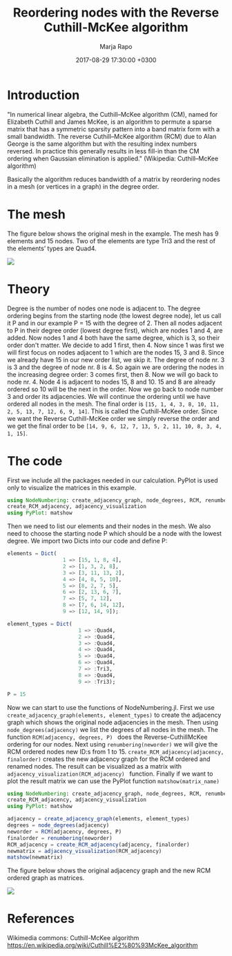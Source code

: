﻿---
layout: example
title: Reordering nodes with the Reverse Cuthill-McKee algorithm
author: Marja Rapo
date: 2017-08-29 17:30:00 +0300
categories: RCM juliafem-0.3.3
---


# Introduction

"In numerical linear algebra, the Cuthill–McKee algorithm (CM), named for Elizabeth 
Cuthill and James McKee, is an algorithm to permute a sparse matrix that has 
a symmetric sparsity pattern into a band matrix form with a small bandwidth. The 
reverse Cuthill–McKee algorithm (RCM) due to Alan George is the same algorithm but 
with the resulting index numbers reversed. In practice this generally results 
in less fill-in than the CM ordering when Gaussian elimination is applied." 
(Wikipedia: Cuthill–McKee algorithm)

Basically the algorithm reduces bandwidth of a matrix by reordering nodes in a mesh 
(or vertices in a graph) in the degree order. 


# The mesh

The figure below shows the original mesh in the example. The mesh has 9 elements 
and 15 nodes. Two of the elements are type Tri3 and the rest of the elements’ types 
are Quad4.

<img src="{{ site.url }}/assets/2017-08-29-reordering-nodes-with-the-RCM-algorithm/mesh.png">


# Theory

Degree is the number of nodes one node is adjacent to. The degree ordering 
begins from the starting node (the lowest degree node), let us call it P and in our 
example P = 15 with the degree of 2. Then all nodes adjacent to P in their degree 
order (lowest degree first), which are nodes 1 and 4, are added. Now nodes 1 and 4 
both have the same degree, which is 3, so their order don't matter. We decide to add 
1 first, then 4. Now since 1 was first we will first focus on nodes adjacent to 1 
which are the nodes 15, 3 and 8. Since we already have 15 in our new order list, we 
skip it. The degree of node nr. 3 is 3 and the degree of node nr. 8 is 4. So again 
we are ordering the nodes in the increasing degree order: 3 comes first, then 8. Now 
we will go back to node nr. 4. Node 4 is adjacent to nodes 15, 8 and 10. 15 and 8 
are already ordered so 10 will be the next in the order. Now we go back to node 
number 3 and order its adjacencies. We will continue the ordering until we have 
ordered all nodes in the mesh. The final order is
 `[15, 1, 4, 3, 8, 10, 11, 2, 5, 13, 7, 12, 6, 9, 14]`. 
This is called the Cuthill-McKee order. Since we want the Reverse Cuthill-McKee order 
we simply reverse the order and we get the final order to be 
`[14, 9, 6, 12, 7, 13, 5, 2, 11, 10, 8, 3, 4, 1, 15]`.


# The code

First we include all the packages needed in our calculation. PyPlot is used only to 
visualize the matrices in this example.

```Julia
using NodeNumbering: create_adjacency_graph, node_degrees, RCM, renumbering, 
create_RCM_adjacency, adjacency_visualization
using PyPlot: matshow
```

Then we need to list our elements and their nodes in the mesh. We also need to choose 
the starting node P which should be a node with the lowest degree. We import two Dicts 
into our code and define P:

```julia
elements = Dict(
                  1 => [15, 1, 8, 4],
                  2 => [1, 3, 2, 8],
                  3 => [3, 11, 13, 2],
                  4 => [4, 8, 5, 10],
                  5 => [8, 2, 7, 5],
                  6 => [2, 13, 6, 7],
                  7 => [5, 7, 12],
                  8 => [7, 6, 14, 12],
                  9 => [12, 14, 9]);

element_types = Dict(
                       1 => :Quad4,
                       2 => :Quad4,
                       3 => :Quad4,
                       4 => :Quad4,
                       5 => :Quad4,
                       6 => :Quad4,
                       7 => :Tri3,
                       8 => :Quad4,
                       9 => :Tri3);

P = 15
```

Now we can start to use the functions of NodeNumbering.jl. First we use 
`create_adjacency_graph(elements, element_types)` to create the adjacency graph which 
shows the original node adjacencies in the mesh.
Then using `node_degrees(adjacency)` we list the degrees of all nodes in the mesh.
The function `RCM(adjacency, degrees, P) ` does the Reverse-CuthillMcKee ordering for 
our nodes. 
Next using `renumbering(neworder)` we will give the RCM ordered nodes new ID:s from 
1 to 15.
`create_RCM_adjacency(adjacency, finalorder)` creates the new adjacency graph for the 
RCM ordered and renamed nodes.
The result can be visualized as a matrix with `adjacency_visualization(RCM_adjacency) ` 
function.
Finally if we want to plot the result matrix we can use the PyPlot function 
`matshow(matrix_name)`

```julia
using NodeNumbering: create_adjacency_graph, node_degrees, RCM, renumbering,
create_RCM_adjacency, adjacency_visualization
using PyPlot: matshow

adjacency = create_adjacency_graph(elements, element_types)
degrees = node_degrees(adjacency)
neworder = RCM(adjacency, degrees, P)
finalorder = renumbering(neworder)
RCM_adjacency = create_RCM_adjacency(adjacency, finalorder)
newmatrix = adjacency_visualization(RCM_adjacency)
matshow(newmatrix)
```

The figure below shows the original adjacency graph and the new RCM ordered graph as matrices.

<img src="{{ site.url }}/assets/2017-08-29-reordering-nodes-with-the-RCM-algorithm/matrices.png">

# References

Wikimedia commons: Cuthill-McKee algorithm
https://en.wikipedia.org/wiki/Cuthill%E2%80%93McKee_algorithm